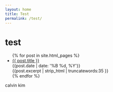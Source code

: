 ```yaml
---
layout: home
title: Test
permalink: /test/
---
```

<h1>test</h1>
<ul>
  {% for post in site.html_pages %}
    <li>
      <a href="{{ post.url }}">{{ post.title }}</a><br>
      {{post.date | date: '%B %d, %Y'}}<br>
      {{post.excerpt | strip_html | truncatewords:35 }}
    </li>
  {% endfor %}
</ul>
<p>calvin kim</p>

